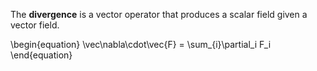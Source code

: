 The **divergence** is a vector operator that produces a scalar field given a vector field. 

\begin{equation}
\vec\nabla\cdot\vec{F} = \sum_{i}\partial_i F_i
\end{equation}
